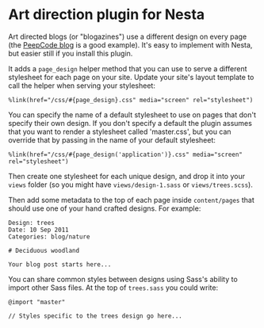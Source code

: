 # Art direction plugin for Nesta

Art directed blogs (or "blogazines") use a different design on every
page (the [PeepCode blog][] is a good example). It's easy to implement
with Nesta, but easier still if you install this plugin.

[PeepCode blog]: http://blog.peepcode.com/archives

It adds a `page_design` helper method that you can use to serve a
different stylesheet for each page on your site. Update your site's
layout template to call the helper when serving your stylesheet:

    %link(href="/css/#{page_design}.css" media="screen" rel="stylesheet")

You can specify the name of a default stylesheet to use on pages that
don't specify their own design. If you don't specify a default the
plugin assumes that you want to render a stylesheet called 'master.css',
but you can override that by passing in the name of your default
stylesheet:

    %link(href="/css/#{page_design('application')}.css" media="screen" rel="stylesheet")

Then create one stylesheet for each unique design, and drop it into your
`views` folder (so you might have `views/design-1.sass` or
`views/trees.scss`).

Then add some metadata to the top of each page inside `content/pages`
that should use one of your hand crafted designs. For example:

    Design: trees
    Date: 10 Sep 2011
    Categories: blog/nature

    # Deciduous woodland

    Your blog post starts here...

You can share common styles between designs using Sass's ability to import
other Sass files. At the top of `trees.sass` you could write:

    @import "master"

    // Styles specific to the trees design go here...
